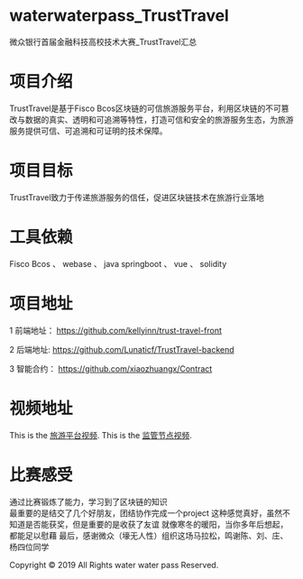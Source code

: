 # waterwaterpass_TrustTravel
微众银行首届金融科技高校技术大赛_TrustTravel汇总 

# 项目介绍
TrustTravel是基于Fisco Bcos区块链的可信旅游服务平台，利用区块链的不可篡改与数据的真实、透明和可追溯等特性，打造可信和安全的旅游服务生态，为旅游服务提供可信、可追溯和可证明的技术保障。

# 项目目标
TrustTravel致力于传递旅游服务的信任，促进区块链技术在旅游行业落地

# 工具依赖
Fisco Bcos  、 webase  、 java springboot 、 vue 、 solidity

# 项目地址

1 前端地址：
https://github.com/kellyinn/trust-travel-front

2 后端地址:
https://github.com/Lunaticf/TrustTravel-backend

3 智能合约：
https://github.com/xiaozhuangx/Contract

# 视频地址
This is the [旅游平台视频](https://v.youku.com/v_show/id_XNDMyOTczOTE1Mg==.html?spm=a2h3j.8428770.3416059.1 "With a Title"). 
This is the [监管节点视频](https://v.youku.com/v_show/id_XNDMzMTgzMTU0NA==.html?spm=a2h3j.8428770.3416059.1 "With a Title"). 



# 比赛感受

通过比赛锻炼了能力，学习到了区块链的知识  
最重要的是结交了几个好朋友，团结协作完成一个project
这种感觉真好，虽然不知道是否能获奖，但是重要的是收获了友谊
就像寒冬的暖阳，当你多年后想起，都能足以慰藉
最后，感谢微众（壕无人性）组织这场马拉松，鸣谢陈、刘、庄、杨四位同学  


Copyright © 2019 All Rights  water water pass Reserved. <br>


